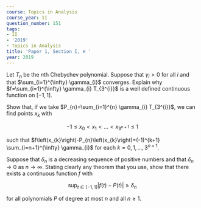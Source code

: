 ```yaml
---
course: Topics in Analysis
course_year: II
question_number: 151
tags:
- II
- '2019'
- Topics in Analysis
title: 'Paper 1, Section I, H '
year: 2019
---
```




Let $T_{n}$ be the $n$th Chebychev polynomial. Suppose that $\gamma_{i}>0$ for all $i$ and that $\sum_{i=1}^{\infty} \gamma_{i}$ converges. Explain why $f=\sum_{i=1}^{\infty} \gamma_{i} T_{3^{i}}$ is a well defined continuous function on $[-1,1]$.

Show that, if we take $P_{n}=\sum_{i=1}^{n} \gamma_{i} T_{3^{i}}$, we can find points $x_{k}$ with

$$-1 \leqslant x_{0}<x_{1}<\ldots<x_{3^{n+1}} \leqslant 1$$

such that $f\left(x_{k}\right)-P_{n}\left(x_{k}\right)=(-1)^{k+1} \sum_{i=n+1}^{\infty} \gamma_{i}$ for each $k=0,1, \ldots, 3^{n+1}$.

Suppose that $\delta_{n}$ is a decreasing sequence of positive numbers and that $\delta_{n} \rightarrow 0$ as $n \rightarrow \infty$. Stating clearly any theorem that you use, show that there exists a continuous function $f$ with

$$\sup _{t \in[-1,1]}|f(t)-P(t)| \geqslant \delta_{n}$$

for all polynomials $P$ of degree at most $n$ and all $n \geqslant 1$.